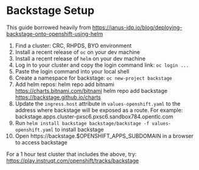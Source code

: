 # Backstage Setup

This guide borrowed heavily from https://janus-idp.io/blog/deploying-backstage-onto-openshift-using-helm

1. Find a cluster: CRC, RHPDS, BYO environment
2. Install a recent release of `oc` on your dev machine
3. Install a recent release of `helm` on your dev machine
4. Log in to your cluster and copy the login command link: `oc login ...`
5. Paste the login command into your local shell
6. Create a namespace for backstage: `oc new-project backstage`
7. Add helm repos:
    helm repo add bitnami https://charts.bitnami.com/bitnami
    helm repo add backstage https://backstage.github.io/charts
8. Update the `ingress.host` attribute in `values-openshift.yaml` to the address where backstage will be exposed as a route.  For example: backstage.apps.cluster-pxsc6.pxsc6.sandbox784.opentlc.com
9. Run `helm install backstage backstage/backstage -f values-openshift.yaml` to install backstage
10. Open https://backstage.$OPENSHIFT_APPS_SUBDOMAIN in a browser to access backstage

For a 1 hour test cluster that includes the above, try: https://play.instruqt.com/openshift/tracks/backstage
